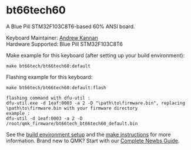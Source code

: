 # bt66tech60 

A Blue Pill STM32F103C8T6-based 60% ANSI board.

Keyboard Maintainer: [Andrew Kannan](https://github.com/bt66)  
Hardware Supported: Blue Pill STM32F103C8T6  

Make example for this keyboard (after setting up your build environment):

    make bt66tech/bt66tech60:default
    
Flashing example for this keyboard:

    make bt66tech/bt66tech60:default:flash

    flashing command with dfu-util :
    dfu-util.exe -d 1eaf:0003 -a 2 -D "\path\to\firmware.bin", replacing \path\to\firmware.bin with your firmware directory
    example :
    dfu-util -d 1eaf:0003 -a 2 -D /root/qmk_firmware/bt66tech_bt66tech60_default.bin

See the [build environment setup](https://docs.qmk.fm/#/getting_started_build_tools) and the [make instructions](https://docs.qmk.fm/#/getting_started_make_guide) for more information. Brand new to QMK? Start with our [Complete Newbs Guide](https://docs.qmk.fm/#/newbs).


